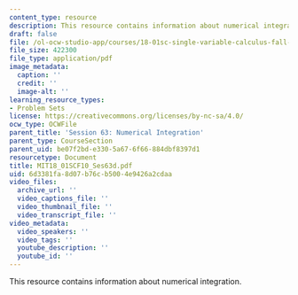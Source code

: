 ```yaml
---
content_type: resource
description: This resource contains information about numerical integration.
draft: false
file: /ol-ocw-studio-app/courses/18-01sc-single-variable-calculus-fall-2010/6d3381fa8d07b76cb5004e9426a2cdaa_MIT18_01SCF10_Ses63d.pdf
file_size: 422300
file_type: application/pdf
image_metadata:
  caption: ''
  credit: ''
  image-alt: ''
learning_resource_types:
- Problem Sets
license: https://creativecommons.org/licenses/by-nc-sa/4.0/
ocw_type: OCWFile
parent_title: 'Session 63: Numerical Integration'
parent_type: CourseSection
parent_uid: be07f2bd-e330-5a67-6f66-884dbf8397d1
resourcetype: Document
title: MIT18_01SCF10_Ses63d.pdf
uid: 6d3381fa-8d07-b76c-b500-4e9426a2cdaa
video_files:
  archive_url: ''
  video_captions_file: ''
  video_thumbnail_file: ''
  video_transcript_file: ''
video_metadata:
  video_speakers: ''
  video_tags: ''
  youtube_description: ''
  youtube_id: ''
---
```

This resource contains information about numerical integration.
